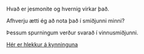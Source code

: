 Hvað er jesmonite og hvernig virkar það. 

Afhverju ætti ég að nota það í smiðjunni minni?

Þessum spurningum verður svarað í vinnusmiðjunni. 

[Hér er hlekkur á kynninguna](files/jesmonite/Jesmonite.pdf)
